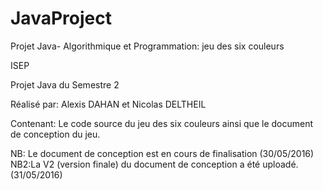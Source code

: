 # JavaProject
Projet Java- Algorithmique et Programmation: jeu des six couleurs  

ISEP

Projet Java du Semestre 2

Réalisé par: Alexis DAHAN et Nicolas DELTHEIL  

Contenant: Le code source du jeu des six couleurs ainsi que le document de conception du jeu. 


NB: Le document de conception est en cours de finalisation (30/05/2016) 
NB2:La V2 (version finale) du document de conception a été uploadé. (31/05/2016)

